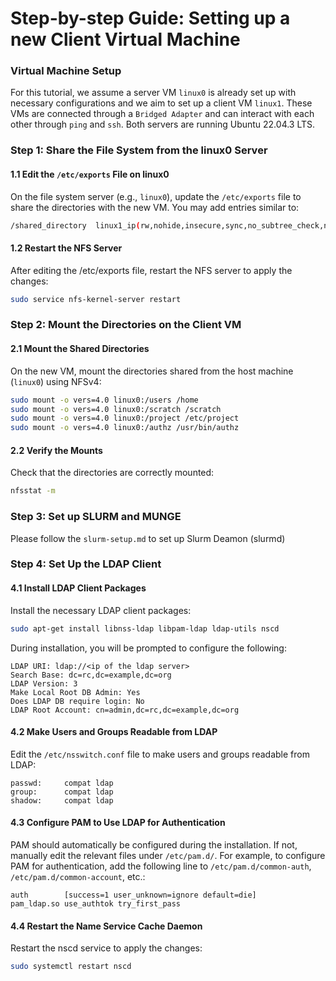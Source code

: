 # Step-by-step Guide: Setting up a new Client Virtual Machine


### Virtual Machine Setup

For this tutorial, we assume a server VM `linux0` is already set up with necessary configurations and we aim to set up a client VM `linux1`. These VMs are connected through a `Bridged Adapter` and can interact with each other through `ping` and `ssh`. Both servers are running Ubuntu 22.04.3 LTS.

### Step 1: Share the File System from the linux0 Server

#### 1.1 Edit the `/etc/exports` File on linux0
On the file system server (e.g., `linux0`), update the `/etc/exports` file to share the directories with the new VM. You may add entries similar to:

```bash
/shared_directory  linux1_ip(rw,nohide,insecure,sync,no_subtree_check,no_roo_squash)
```

#### 1.2 Restart the NFS Server
After editing the /etc/exports file, restart the NFS server to apply the changes:

```bash
sudo service nfs-kernel-server restart
```

### Step 2: Mount the Directories on the Client VM

#### 2.1 Mount the Shared Directories
On the new VM, mount the directories shared from the host machine (`linux0`) using NFSv4:

```bash
sudo mount -o vers=4.0 linux0:/users /home
sudo mount -o vers=4.0 linux0:/scratch /scratch
sudo mount -o vers=4.0 linux0:/project /etc/project
sudo mount -o vers=4.0 linux0:/authz /usr/bin/authz
```

#### 2.2 Verify the Mounts
Check that the directories are correctly mounted:

```bash
nfsstat -m
```

### Step 3: Set up SLURM and MUNGE
Please follow the `slurm-setup.md` to set up Slurm Deamon (slurmd)


### Step 4: Set Up the LDAP Client

#### 4.1 Install LDAP Client Packages
Install the necessary LDAP client packages:

```bash
sudo apt-get install libnss-ldap libpam-ldap ldap-utils nscd
```

During installation, you will be prompted to configure the following:

```
LDAP URI: ldap://<ip of the ldap server>
Search Base: dc=rc,dc=example,dc=org
LDAP Version: 3
Make Local Root DB Admin: Yes
Does LDAP DB require login: No
LDAP Root Account: cn=admin,dc=rc,dc=example,dc=org
```

#### 4.2 Make Users and Groups Readable from LDAP
Edit the `/etc/nsswitch.conf` file to make users and groups readable from LDAP:

```plaintext
passwd:     compat ldap
group:      compat ldap
shadow:     compat ldap
```

#### 4.3 Configure PAM to Use LDAP for Authentication
PAM should automatically be configured during the installation. If not, manually edit the relevant files under `/etc/pam.d/`. For example, to configure PAM for authentication, add the following line to `/etc/pam.d/common-auth`, `/etc/pam.d/common-account`, etc.:

```plaintext
auth        [success=1 user_unknown=ignore default=die]     pam_ldap.so use_authtok try_first_pass
```

#### 4.4 Restart the Name Service Cache Daemon
Restart the nscd service to apply the changes:

```bash
sudo systemctl restart nscd
```
